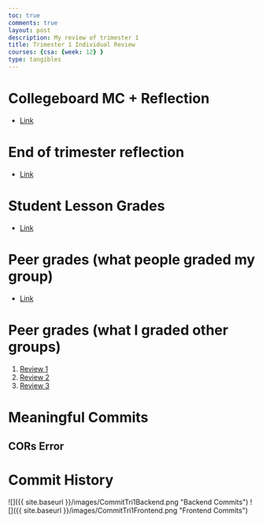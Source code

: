 ```yaml
---
toc: true
comments: true
layout: post
description: My review of trimester 1
title: Trimester 1 Individual Review
courses: {csa: {week: 12} }
type: tangibles
---
```


# Collegeboard MC + Reflection
- [Link](https://soham360.github.io/APCSA//2023/11/05/MCQ3-Reflection.html)

# End of trimester reflection
- [Link]()

# Student Lesson Grades
- [Link](https://github.com/Soham360/APCSA/issues/5)

# Peer grades (what people graded my group)
- [Link](https://github.com/Soham360/sturdy-fiesta/issues/12#issuecomment-1792951045)

# Peer grades (what I graded other groups)
1. [Review 1](https://github.com/tuckergol/PassionProject7/issues/3#issuecomment-1792007044)
2. [Review 2](https://github.com/Cosmic-Carnage/Issues/issues/33#issuecomment-1792006424)
3. [Review 3](https://github.com/BobTheFarmer/VACTQ-Typing-Game/issues/10#issuecomment-1792006402)

# Meaningful Commits

## CORs Error


# Commit History

![]({{ site.baseurl }}/images/CommitTri1Backend.png "Backend Commits")
![]({{ site.baseurl }}/images/CommitTri1Frontend.png "Frontend Commits")